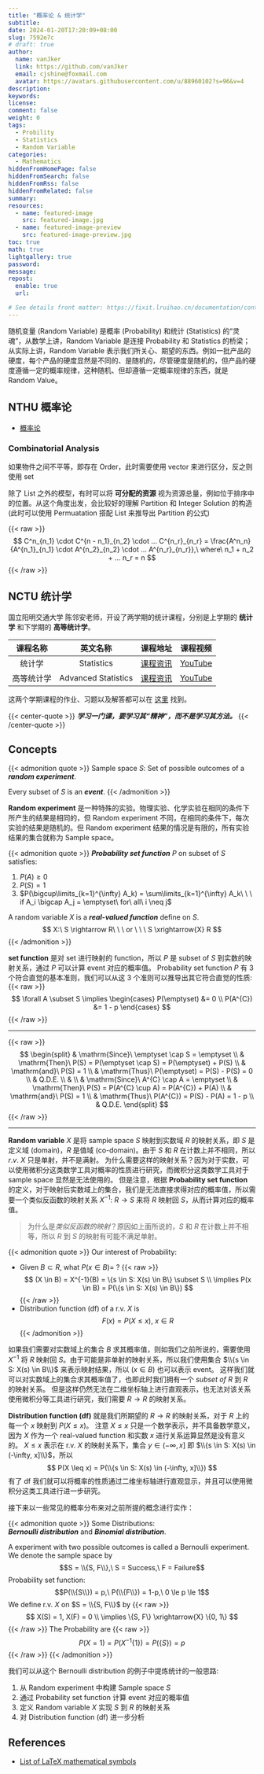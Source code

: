 ```yaml
---
title: "概率论 & 统计学"
subtitle:
date: 2024-01-20T17:20:09+08:00
slug: 7592e7c
# draft: true
author:
  name: vanJker
  link: https://github.com/vanJker
  email: cjshine@foxmail.com
  avatar: https://avatars.githubusercontent.com/u/88960102?s=96&v=4
description:
keywords:
license:
comment: false
weight: 0
tags:
  - Probility
  - Statistics
  - Random Variable
categories:
  - Mathematics
hiddenFromHomePage: false
hiddenFromSearch: false
hiddenFromRss: false
hiddenFromRelated: false
summary:
resources:
  - name: featured-image
    src: featured-image.jpg
  - name: featured-image-preview
    src: featured-image-preview.jpg
toc: true
math: true
lightgallery: true
password:
message:
repost:
  enable: true
  url:

# See details front matter: https://fixit.lruihao.cn/documentation/content-management/introduction/#front-matter
---
```


随机变量 (Random Variable) 是概率 (Probability) 和统计 (Statistics) 的“灵魂”，从数学上讲，Random Variable 是连接 Probability 和 Statistics 的桥梁；从实际上讲，Random Variable 表示我们所关心、期望的东西。例如一批产品的硬度，每个产品的硬度显然是不同的、是随机的，尽管硬度是随机的，但产品的硬度遵循一定的概率规律，这种随机、但却遵循一定概率规律的东西，就是 Random Value。

<!--more-->

## NTHU 概率论

- [概率论](http://www.stat.nthu.edu.tw/~swcheng/Teaching/math2810/index.php)

### Combinatorial Analysis 

如果物件之间不平等，即存在 Order，此时需要使用 vector 来进行区分，反之则使用 set

除了 List 之外的模型，有时可以将 **可分配的资源** 视为资源总量，例如位于排序中的位置。从这个角度出发，会比较好的理解 Partition 和 Integer Solution 的构造 (此时可以使用 Permuatation 搭配 List 来推导出 Partition 的公式)

{{< raw >}}
$$
C^n_{n_1} \cdot C^{n - n_1}_{n_2} \cdot ... C^{n_r}_{n_r} = \frac{A^n_n}{A^{n_1}_{n_1} \cdot A^{n_2}_{n_2} \cdot ... A^{n_r}_{n_r}},\ where\ n_1 + n_2 + ... n_r = n
$$
{{< /raw >}}

## NCTU 统计学

国立阳明交通大学 陈邻安老师，开设了两学期的统计课程，分别是上学期的 **统计学** 和下学期的 **高等统计学**。

| 课程名称 | 英文名称 | 课程地址 | 课程视频 |
| :----: | :-----: | :----: | :-----: |
| 统计学    | Statistics          | [课程资讯][stat]  | [YouTube][stat-video] |
| 高等统计学 | Advanced Statistics | [课程资讯][astat] | [YouTube][astat-video] |

这两个学期课程的作业、习题以及解答都可以在 [这里](https://stat.nycu.edu.tw/zh_tw/course/community/info7) 找到。

{{< center-quote >}}
***学习一门课，要学习其“精神”，而不是学习其方法。***
{{< /center-quote >}}

## Concepts

{{< admonition quote >}}
Sample space $S$: Set of possible outcomes of a ***random experiment***.

Every subset of $S$ is an ***event***.
{{< /admonition >}}

**Random experiment** 是一种特殊的实验。物理实验、化学实验在相同的条件下所产生的结果是相同的，但 Random experiment 不同，在相同的条件下，每次实验的结果是随机的。但 Random experiment 结果的情况是有限的，所有实验结果的集合就称为 Sample space。

{{< admonition quote >}}
***Probability set function*** $P$ on subset of $S$ satisfies:
1. $P(A) \geq 0$
2. $P(S) = 1$
3. $P(\bigcup\limits_{k=1}^{\infty} A_k) = \sum\limits_{k=1}^{\infty} A_k\ \ \ if A_i \bigcap A_j = \emptyset\ for\ all\ i \neq j$

A random variable $X$ is a ***real-valued function*** define on $S$.
$$
X:\ S \rightarrow R\ \ \ or \ \ \ S \xrightarrow{X} R
$$
{{< /admonition >}}

**set function** 是对 set 进行映射的 function，所以 $P$ 是 subset of $S$ 到实数的映射关系，通过 $P$ 可以计算 event 对应的概率值。
Probability set function $P$ 有 3 个符合直觉的基本准则，我们可以从这 3 个准则可以推导出其它符合直觉的性质:
{{< raw >}}
$$
\forall A \subset S \implies
\begin{cases}
  P(\emptyset) &= 0 \\
  P(A^{C}) &= 1 - p
\end{cases}
$$
{{< /raw >}}

---

{{< raw >}}
$$
\begin{split}
& \mathrm{Since}\ \emptyset \cap S = \emptyset \\
& \mathrm{Then}\ P(S) = P(\emptyset \cap S) = P(\emptyset) + P(S) \\
& \mathrm{and}\ P(S) = 1 \\
& \mathrm{Thus}\ P(\emptyset) = P(S) - P(S) = 0 \\
& Q.D.E. \\
& \\
& \mathrm{Since}\ A^{C} \cap A = \emptyset \\
& \mathrm{Then}\ P(S) = P(A^{C} \cup A) = P(A^{C}) + P(A) \\
& \mathrm{and}\ P(S) = 1 \\
& \mathrm{Thus}\ P(A^{C}) = P(S) - P(A) = 1 - p \\
& Q.D.E.
\end{split}
$$
{{< /raw >}}

---

**Random variable** $X$ 是将 sample space $S$ 映射到实数域 $R$ 的映射关系，即 $S$ 是定义域 (domain)，$R$ 是值域 (co-domain)。由于 $S$ 和 $R$ 在计数上并不相同，所以 $r.v.\ X$ 只是单射，并不是满射。
为什么需要这样的映射关系？因为对于实数，可以使用微积分这类数学工具对概率的性质进行研究，而微积分这类数学工具对于 sample space 显然是无法使用的。
但是注意，根据 **Probability set function** 的定义，对于映射后实数域上的集合，我们是无法直接求得对应的概率值，所以需要一个类似反函数的映射关系 $X^{-1}:\ R \rightarrow S$ 来将 $R$ 映射回 $S$，从而计算对应的概率值。

> 为什么是*类似反函数的映射*？原因如上面所说的，$S$ 和 $R$ 在计数上并不相等，所以 $R$ 到 $S$ 的映射有可能不满足单射。

{{< admonition quote >}}
Our interest of Probability:
- Given $B \subset R$, what $P(x \in B) =\ ?$
  {{< raw >}}
  $$
  (X \in B) = X^{-1}(B) = \{s \in S: X(s) \in B\} \subset S \\
  \implies P(x \in B) = P(\{s \in S: X(s) \in B\})
  $$
  {{< /raw >}}
- Distribution function (df) of a r.v. $X$ is
  $$
  F(x) = P(X \leq x),\ x \in R
  $$
{{< /admonition >}}

如果我们需要对实数域上的集合 $B$ 求其概率值，则如我们之前所说的，需要使用 $X^{-1}$ 将 $R$ 映射回 $S$。由于可能是非单射的映射关系，所以我们使用集合 $\\{s \in S: X(s) \in B\\}$ 来表示映射结果，所以 $(x \in B)$ 也可以表示 event。
这样我们就可以对实数域上的集合求其概率值了，也即此时我们拥有一个 $subset\ of\ R$ 到 $R$ 的映射关系。
但是这样仍然无法在二维坐标轴上进行直观表示，也无法对该关系使用微积分等工具进行研究，我们需要 $R \rightarrow R$ 的映射关系。

**Distribution function (df)** 就是我们所期望的 $R \rightarrow R$ 的映射关系，对于 $R$ 上的每一个 $x$ 映射到 $P(X \leq x)$。
注意 $X \leq x$ 只是一个数学表示，并不具备数学意义，因为 $X$ 作为一个 real-valued function 和实数 $x$ 进行关系运算显然是没有意义的。
$X \leq x$ 表示在 r.v. $X$ 的映射关系下，集合 $y \in (-\infty, x]$ 即 $\\{s \in S: X(s) \in (-\infty, x]\\}$，所以 
$$
P(X \leq x) = P(\\{s \in S: X(s) \in (-\infty, x]\\})
$$
有了 df 我们就可以将概率的性质通过二维坐标轴进行直观显示，并且可以使用微积分这类工具进行进一步研究。

接下来以一些常见的概率分布来对之前所提的概念进行实作：

{{< admonition quote >}}
Some Distributions:   
***Bernoulli distribution*** and ***Binomial distribution***.   

A experiment with two possible outcomes is called a Bernoulli experiment.
We denote the sample space by 
$$S = \\{S, F\\},\ S = Success,\ F = Failure$$
Probability set function: 
$$P(\\{S\\}) = p,\ P(\\{F\\}) = 1-p,\ 0 \le p \le 1$$
We define r.v. $X$ on $S = \\{S, F\\}$ by
{{< raw >}}
$$
X(S) = 1, X(F) = 0 \\
\implies \{S, F\} \xrightarrow{X} \{0, 1\}
$$
{{< /raw >}}
The Probability are
{{< raw >}}
$$
P(X = 1) = P(X^{-1}\{1\}) = P(\{S\}) = p
$$
{{< /raw >}}
{{< /admonition >}}

我们可以从这个 Bernoulli distribution 的例子中提炼统计的一般思路:
1. 从 Random experiment 中构建 Sample space $S$
2. 通过 Probability set function 计算 event 对应的概率值
3. 定义 Random variable $X$ 实现 $S$ 到 $R$ 的映射关系
4. 对 Distribution function (df) 进一步分析

## References

- [List of LaTeX mathematical symbols](https://oeis.org/wiki/List_of_LaTeX_mathematical_symbols)


[stat]: https://ocw.nycu.edu.tw/?post_type=course_page&p=25566
[stat-video]: https://www.youtube.com/playlist?list=PLj6E8qlqmkFtvN44vX_D7YRxAgivkONyN

[astat]: https://ocw.nycu.edu.tw/?post_type=course_page&p=25439
[astat-video]: https://www.youtube.com/playlist?list=PLj6E8qlqmkFvneoIIsf3yPr_TVPy6qimA